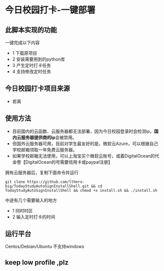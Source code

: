# 今日校园打卡-一键部署

## 此脚本实现的功能
一键完成以下内容
* 1 下载原项目
* 2 安装需要用到的python库
* 3 产生定时打卡任务
* 4 支持修改定时任务

## 今日校园打卡项目来源 
* 若离

## 使用方法
* 目前国内的云函数、云服务器都无法部署，因为今日校园登录时会检测ip，**国内云服务器提供商的ip**会被禁用。
* 但国外云服务器可用，目前对学生最友好的是，微软云Azure，可以根据自己学校邮箱领取一年免费云服务器。
* 如果学校邮箱无法使用，可以上淘宝买个微软云账号，或着DigitalOcean的代金卷【DigitalOcean的号需要信用卡或paypal注册】

拥有云服务器后，复制下面命令并运行
```
git clone https://github.com/lthero-big/TodayStudyAutoSignInstallShell.git && cd TodayStudyAutoSignInstallShell && chmod +x install.sh && ./install.sh
```

中途有几个需要输入的地方
* 1 同时时区
* 2 输入定时打卡的时间

## 运行平台
Centos/Debian/Ubuntu
不支持windows

## keep low profile ,plz

